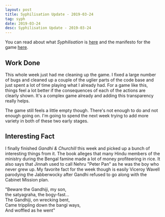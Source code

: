 ```yaml
---
layout: post
title: Syphilisation Update - 2019-03-24
tag: syph
date: 2019-03-24
desc: Syphilisation Update - 2019-03-24
---
```



You can read about what *Syphilisation* is [here](/blog/syph/announce) and the manifesto for the game [here](/blog/syph/manifesto).

## Work Done

This whole week just had me cleaning up the game. I fixed a large number of bugs and cleaned up a couple of the uglier parts of the code base and just spent a lot of time playing what I already had. For a game like this, things feel a lot better if the consequences of each of the actions are clearly shown. It's a complex game already and adding this transparency really helps.


The game still feels a little empty though. There's not enough to do and not enough going on. I'm going to spend the next week trying to add more variety in both of these two early stages.

## Interesting Fact

I finally finished *Gandhi & Churchill* this week and picked up a bunch of interesting things from it. The book alleges that many Hindu members of the ministry during the Bengal famine made a lot of money profiteering in rice. It also says that Jinnah used to call Nehru "Peter Pan" as he was the boy who never grew up. My favorite fact for the week though is easily Viceroy Wavell parodying the Jabberwocky after Gandhi refused to go along with the Cabinet Mission plan.


"Beware the Gandhiji, my son,<br />
the satyagraha, the bogy-fast...<br />
The Gandhiji, on wrecking bent,<br />
Came trippling down the bangi ways,<br />
And woffled as he went"


